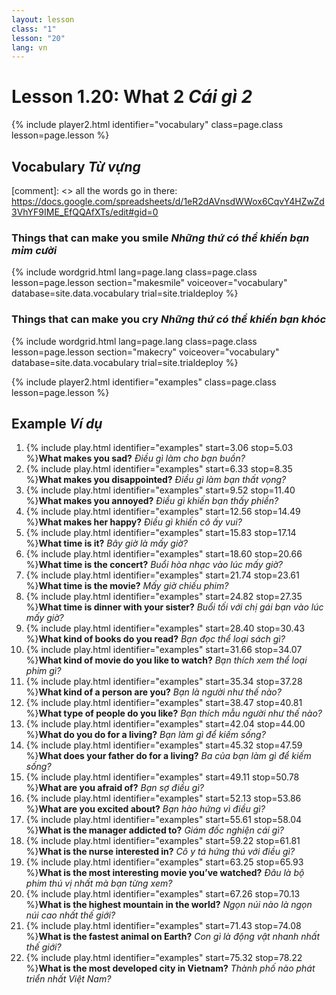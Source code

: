 ```yaml
---
layout: lesson
class: "1"
lesson: "20"
lang: vn
---
```



# Lesson 1.20: What 2 *Cái gì 2*


{% include player2.html identifier="vocabulary" class=page.class lesson=page.lesson %}
## Vocabulary *Từ vựng* 

[comment]: <>  all the words go in there: https://docs.google.com/spreadsheets/d/1eR2dAVnsdWWox6CqvY4HZwZd3VhYF9IME_EfQQAfXTs/edit#gid=0
### Things that can make you smile *Những thứ có thể khiến bạn mỉm cười*

{% include wordgrid.html lang=page.lang
		class=page.class 
		lesson=page.lesson 
		section="makesmile"
		voiceover="vocabulary"
		database=site.data.vocabulary 
		trial=site.trialdeploy %}
		

### Things that can make you cry *Những thứ có thể khiến bạn khóc* 

{% include wordgrid.html lang=page.lang
		class=page.class 
		lesson=page.lesson 
		section="makecry"
		voiceover="vocabulary"
		database=site.data.vocabulary 
		trial=site.trialdeploy %}



{% include player2.html identifier="examples" class=page.class lesson=page.lesson %}

## Example *Ví dụ*

1. {% include play.html identifier="examples" start=3.06 stop=5.03 %}**What makes you sad?**  *Điều gì làm cho bạn buồn?*
2. {% include play.html identifier="examples" start=6.33 stop=8.35 %}**What makes you disappointed?**  *Điều gì làm bạn thất vọng?*
3. {% include play.html identifier="examples" start=9.52 stop=11.40 %}**What makes you annoyed?**  *Điều gì khiến bạn thấy phiền?*
4. {% include play.html identifier="examples" start=12.56 stop=14.49 %}**What makes her happy?**  *Điều gì khiến cô ấy vui?*
5. {% include play.html identifier="examples" start=15.83 stop=17.14 %}**What time is it?**  *Bây giờ là mấy giờ?*
6. {% include play.html identifier="examples" start=18.60 stop=20.66 %}**What time is the concert?**  *Buổi hòa nhạc vào lúc mấy giờ?*
7. {% include play.html identifier="examples" start=21.74 stop=23.61 %}**What time is the movie?**  *Mấy giờ chiếu phim?*
8. {% include play.html identifier="examples" start=24.82 stop=27.35 %}**What time is dinner with your sister?**  *Buổi tối với chị gái bạn vào lúc mấy giờ?*
9. {% include play.html identifier="examples" start=28.40 stop=30.43 %}**What kind of books do you read?**  *Bạn đọc thể loại sách gì?*
10. {% include play.html identifier="examples" start=31.66 stop=34.07 %}**What kind of movie do you like to watch?**  *Bạn thích xem thể loại phim gì?*
11. {% include play.html identifier="examples" start=35.34 stop=37.28 %}**What kind of a person are you?**  *Bạn là người như thế nào?*
12. {% include play.html identifier="examples" start=38.47 stop=40.81 %}**What type of people do you like?**  *Bạn thích mẫu người như thế nào?*
13. {% include play.html identifier="examples" start=42.04 stop=44.00 %}**What do you do for a living?**  *Bạn làm gì để kiếm sống?*
14. {% include play.html identifier="examples" start=45.32 stop=47.59 %}**What does your father do for a living?**  *Ba của bạn làm gì để kiếm sống?*
15. {% include play.html identifier="examples" start=49.11 stop=50.78 %}**What are you afraid of?**  *Bạn sợ điều gì?*
16. {% include play.html identifier="examples" start=52.13 stop=53.86 %}**What are you excited about?**  *Bạn hào hứng vì điều gì?*
17. {% include play.html identifier="examples" start=55.61 stop=58.04 %}**What is the manager addicted to?**  *Giám đốc nghiện cái gì?*
18. {% include play.html identifier="examples" start=59.22 stop=61.81 %}**What is the nurse interested in?**  *Cô y tá hứng thú với điều gì?*
19. {% include play.html identifier="examples" start=63.25 stop=65.93 %}**What is the most interesting movie you’ve watched?**  *Đâu là bộ phim thú vị nhất mà bạn từng xem?*
20. {% include play.html identifier="examples" start=67.26 stop=70.13 %}**What is the highest mountain in the world?**  *Ngọn núi nào là ngọn núi cao nhất thế giới?*
21. {% include play.html identifier="examples" start=71.43 stop=74.08 %}**What is the fastest animal on Earth?**  *Con gì là động vật nhanh nhất thế giới?*
22. {% include play.html identifier="examples" start=75.32 stop=78.22 %}**What is the most developed city in Vietnam?**  *Thành phố nào phát triển nhất Việt Nam?*